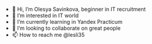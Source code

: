 - 👋 Hi, I’m Olesya Savinkova, beginner in IT recruitment
- 👀 I’m interested in IT world
- 🌱 I’m currently learning in Yandex Practicum
- 💞️ I’m looking to collaborate on great people
- 📫 How to reach me @lesli35

<!---
lesli35/lesli35 is a ✨ special ✨ repository because its `README.md` (this file) appears on your GitHub profile.
You can click the Preview link to take a look at your changes.
--->
